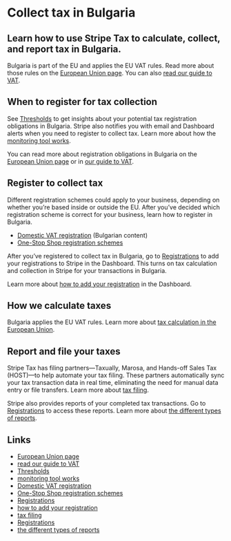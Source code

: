 # Collect tax in Bulgaria

## Learn how to use Stripe Tax to calculate, collect, and report tax in Bulgaria.

Bulgaria is part of the EU and applies the EU VAT rules. Read more about those
rules on the [European Union
page](https://docs.stripe.com/tax/supported-countries/european-union). You can
also [read our guide to
VAT](https://stripe.com/guides/tax-registration-process-europe).

## When to register for tax collection

See [Thresholds](https://dashboard.stripe.com/tax/thresholds) to get insights
about your potential tax registration obligations in Bulgaria. Stripe also
notifies you with email and Dashboard alerts when you need to register to
collect tax. Learn more about how the [monitoring tool
works](https://docs.stripe.com/tax/monitoring).

You can read more about registration obligations in Bulgaria on the [European
Union page](https://docs.stripe.com/tax/supported-countries/european-union) or
in [our guide to
VAT](https://stripe.com/guides/tax-registration-process-europe).

## Register to collect tax

Different registration schemes could apply to your business, depending on
whether you’re based inside or outside the EU. After you’ve decided which
registration scheme is correct for your business, learn how to register in
Bulgaria.

- [Domestic VAT registration](https://old.nra.bg/page?id=605) (Bulgarian
content)
- [One-Stop Shop registration
schemes](https://vat-one-stop-shop.ec.europa.eu/contact-country/bulgaria_en)

After you’ve registered to collect tax in Bulgaria, go to
[Registrations](https://dashboard.stripe.com/tax/registrations?location=bg) to
add your registrations to Stripe in the Dashboard. This turns on tax calculation
and collection in Stripe for your transactions in Bulgaria.

Learn more about [how to add your
registration](https://docs.stripe.com/tax/registering#track-your-registrations-in-the-tax-dashboard)
in the Dashboard.

## How we calculate taxes

Bulgaria applies the EU VAT rules. Learn more about [tax calculation in the
European Union](https://docs.stripe.com/tax/supported-countries/european-union).

## Report and file your taxes

Stripe Tax has filing partners—Taxually, Marosa, and Hands-off Sales Tax
(HOST)—to help automate your tax filing. These partners automatically sync your
tax transaction data in real time, eliminating the need for manual data entry or
file transfers. Learn more about [tax
filing](https://docs.stripe.com/tax/filing).

Stripe also provides reports of your completed tax transactions. Go to
[Registrations](https://dashboard.stripe.com/tax/registrations) to access these
reports. Learn more about [the different types of
reports](https://docs.stripe.com/tax/reports).

## Links

- [European Union
page](https://docs.stripe.com/tax/supported-countries/european-union)
- [read our guide to
VAT](https://stripe.com/guides/tax-registration-process-europe)
- [Thresholds](https://dashboard.stripe.com/tax/thresholds)
- [monitoring tool works](https://docs.stripe.com/tax/monitoring)
- [Domestic VAT registration](https://old.nra.bg/page?id=605)
- [One-Stop Shop registration
schemes](https://vat-one-stop-shop.ec.europa.eu/contact-country/bulgaria_en)
- [Registrations](https://dashboard.stripe.com/tax/registrations?location=bg)
- [how to add your
registration](https://docs.stripe.com/tax/registering#track-your-registrations-in-the-tax-dashboard)
- [tax filing](https://docs.stripe.com/tax/filing)
- [Registrations](https://dashboard.stripe.com/tax/registrations)
- [the different types of reports](https://docs.stripe.com/tax/reports)
